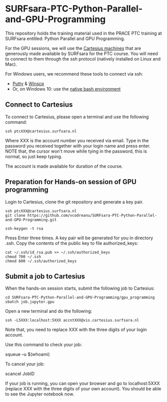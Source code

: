 # SURFsara-PTC-Python-Parallel-and-GPU-Programming

This repository holds the training material used in the PRACE PTC training at SURFsara entitled: Python Parallel and GPU Programming.

For the GPU sessions, we will use the [Cartesius machines](https://userinfo.surfsara.nl/systems/cartesius) that are generously made available by SURFsara for the PTC course. You will need to connect to them through the ssh protocol (natively installed on Linux and Mac).

For Windows users, we recommend these tools to connect via ssh:
- [Putty](http://www.putty.org/) & [Winscp](https://winscp.net)
- Or, on Windows 10: use the [native bash environment](https://msdn.microsoft.com/en-us/commandline/wsl/install_guide)

## Connect to Cartesius

To connect to Cartesius, please open a terminal and use the following command:

    ssh ptcXXX@cartesius.surfsara.nl

Where XXX is the account number you received via email. Type in the password you received together with your login name and press enter.
NOTE that, the cursor won't move while tying in the password, this is normal, so just keep typing.

The account is made available for duration of the course. 

## Preparation for Hands-on session of GPU programming

Login to Cartesius, clone the git repository and generate a key pair.

    ssh ptcXXX@cartesius.surfsara.nl
    git clone https://github.com/vcodreanu/SURFsara-PTC-Python-Parallel-and-GPU-Programming.git
    
    ssh-keygen -t rsa

Press Enter three times. A key pair will be generated for you in directory .ssh. Copy the contents of the public key to file authorized_keys:

    cat ~/.ssh/id_rsa.pub >> ~/.ssh/authorized_keys
    chmod 700 ~/.ssh
    chmod 600 ~/.ssh/authorized_keys

## Submit a job to Cartesius
When the hands-on session starts, submit the following job to Cartesius:

    cd SURFsara-PTC-Python-Parallel-and-GPU-Programming/gpu_programming
    sbatch job.jupyter.gpu

Open a new terminal and do the following:

    ssh -L5XXX:localhost:5XXX accntXXX@vis.cartesius.surfsara.nl

Note that, you need to replace XXX with the three digits of your login account.
   
Use this command to check your job:

   squeue –u $(whoami)
   
To cancel your job:

   scancel JobID
   
If your job is running, you can open your browser and go to localhost:5XXX (replace XXX with the three digits of your own account). You should be able to see the Jupyter notebook now.
